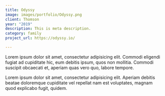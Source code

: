 ```yaml
---
title: Odyssy
image: images/portfolio/Odyssy.png
client: Thomson
year: "2019"
description: This is meta description.
category: family
project_url: https://odyssy.io/

---
```

Lorem ipsum dolor sit amet, consectetur adipisicing elit. Commodi eligendi fugiat ad cupiditate hic, eum debitis ipsum, quos non mollitia. Commodi suscipit obcaecati et, aperiam quas vero quo, labore tempore.

Lorem ipsum dolor sit amet, consectetur adipisicing elit. Aperiam debitis beatae doloremque cupiditate vel repellat nam est voluptates, magnam quod explicabo fugit, quidem.